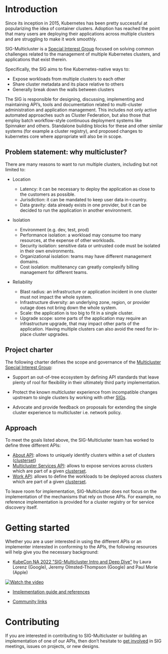 # Introduction

Since its inception in 2015, Kubernetes has been pretty successful at popularizing the idea of container clusters.  Adoption has reached the point that many users are deploying their applications across multiple clusters and are struggling to make it work smoothly. 

SIG-Multicluster is a [Special Interest Group][sig-multicluster-github] focused on solving common challenges related to the management of multiple Kubernetes clusters, and applications that exist therein. 

Specifically, the SIG aims to fine Kubernetes-native ways to:

* Expose workloads from multiple clusters to each other
* Share cluster metadata and its place relative to others
* Generally break down the walls between clusters

The SIG is responsible for designing, discussing, implementing and maintaining API’s, tools and documentation related to multi-cluster administration and application management. This includes not only active automated approaches such as Cluster Federation, but also those that employ batch workflow-style continuous deployment systems like Spinnaker and others. Standalone building blocks for these and other similar systems (for example a cluster registry), and proposed changes to kubernetes core where appropriate will also be in scope.

## Problem statement: why multicluster?

There are many reasons to want to run multiple clusters, including but not limited to:

* Location
    * Latency: it can be necessary to deploy the application as close to the customers as possible.
    * Jurisdiction: it can be mandated to keep user data in-country.
    * Data gravity: data already exists in one provider, but it can be decided to run the application in another environment.

* Isolation
    * Environment (e.g. dev, test, prod)
    * Performance isolation: a workload may consume too many resources, at the expense of other workloads. 
    * Security isolation: sensitive data or untrusted code must be isolated in their own environments.
    * Organizational isolation: teams may have different management domains.
    * Cost isolation: multitenancy can greatly complexify billing management for different teams.

* Reliability
    * Blast radius: an infrastructure or application incident in one cluster must not impact the whole system.
    * Infrastructure diversity: an underlying zone, region, or provider outage does not bring down the whole system.
    * Scale: the application is too big to fit in a single cluster.
    * Upgrade scope: some parts of the application may require an infrastructure upgrade, that may impact other parts of the application. Having multiple clusters can also avoid the need for in-place cluster upgrades.

## Project charter
The following charter defines the scope and governance of the [Multicluster Special Interest Group][sig-multicluster-github]:

* Support an out-of-tree ecosystem by defining API standards that leave plenty of rool for flexibility in their ultimately third party implementation.

* Protect the known multicluster experience from incompatible changes upstream to single clusters by working with other [SIGs][sigs-github].

* Advocate and provide feedback on proposals for extending the single cluster experience to multicluster i.e. network policy.

[sig-multicluster-github]:  https://github.com/kubernetes/community/tree/master/sig-multicluster
[sigs-github]: https://github.com/kubernetes-sigs



## Approach

To meet the goals listed above, the SIG-Multicluster team has worked to define three different APIs:

* [About API][about-api-reference]: allows to uniquely identify clusters within a set of clusters ([clusterset][clusterset-definition])
* [Multicluster Services API][mc-api-reference]: allows to expose services across clusters which are part of a given [clusterset][clusterset-definition].
* [Work API][work-api-reference]: allows to define the workloads to be deployed across clusters which are part of a given [clusterset][clusterset-definition].

[about-api-reference]: ./api-types/about-api.md
[mc-api-reference]: ./api-types/cluster-set.md
[work-api-reference]: ./api-types/work-api.md
[clusterset-definition]: ./api-types/cluster-set.md

To leave room for implementation, SIG-Multicluster does not focus on the implementation of the mechanisms that rely on those APIs. For example, no reference implementation is provided for a cluster registry or for service discovery itself.

# Getting started
Whether you are a user interested in using the different APIs or an implementer interested in conforming to the APIs, the following resources will help give you the necessary background:

* [KubeCon NA 2022 "SIG-Multicluster Intro and Deep Dive"][kubecon-na-2022-video] by Laura Lorenz (Google), Jeremy Olmsted-Thompson (Google) and Paul Morie (Apple) 

[![Watch the video](https://img.youtube.com/vi/VZnF3YO1cm8/hqdefault.jpg)](https://www.youtube.com/watch?v=VZnF3YO1cm8)

* [Implementation guide and references][implementation-index]

[kubecon-na-2022-video]: https://www.youtube.com/watch?v=VZnF3YO1cm8
[implementation-index]: ./guides/index.md

* [Community links][get-involved]

# Contributing
If you are interested in contributing to SIG-Multicluster or building an implementation of one of our APIs, then don’t hesitate to [get involved][get-involved] in SIG meetings, issues on projects, or new designs.

[get-involved]: ./contributing/index.md